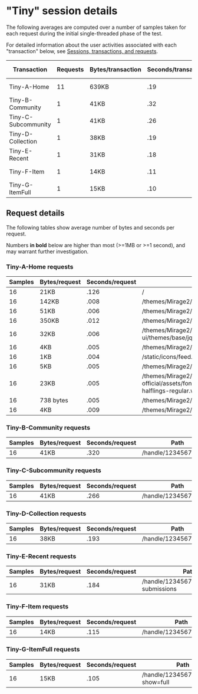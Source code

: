 # "Tiny" session details

The following averages are computed over a number of samples taken for each request during
the initial single-threaded phase of the test.

For detailed information about the user activities associated with each "transaction" below,
see [Sessions, transactions, and requests](../../../doc/sessions).

Transaction | Requests | Bytes/transaction | Seconds/transaction | Request details
-|-|-|-|-
Tiny-A-Home | 11 | 639KB | .19 | [See below](#tiny-a-home-requests)
Tiny-B-Community | 1 | 41KB | .32 | [See below](#tiny-b-community-requests)
Tiny-C-Subcommunity | 1 | 41KB | .26 | [See below](#tiny-c-subcommunity-requests)
Tiny-D-Collection | 1 | 38KB | .19 | [See below](#tiny-d-collection-requests)
Tiny-E-Recent | 1 | 31KB | .18 | [See below](#tiny-e-recent-requests)
Tiny-F-Item | 1 | 14KB | .11 | [See below](#tiny-f-item-requests)
Tiny-G-ItemFull | 1 | 15KB | .10 | [See below](#tiny-g-itemfull-requests)

## Request details

The following tables show average number of bytes and seconds per request.

Numbers **in bold** below are higher than most (>=1MB or >=1 second), and may warrant further investigation.


### Tiny-A-Home requests

Samples | Bytes/request | Seconds/request | Path
-|-|-|-
16 | 21KB | .126 | / |
16 | 142KB | .008 | /themes/Mirage2/styles/main.css |
16 | 51KB | .006 | /themes/Mirage2/vendor/modernizr/modernizr.js |
16 | 350KB | .012 | /themes/Mirage2/scripts/theme.js |
16 | 32KB | .006 | /themes/Mirage2/vendor/jquery-ui/themes/base/jquery-ui.css |
16 | 4KB | .005 | /themes/Mirage2/images/DSpace-logo-line.svg |
16 | 1KB | .004 | /static/icons/feed.png |
16 | 5KB | .005 | /themes/Mirage2/images/@mirelogo-small.png |
16 | 23KB | .005 | /themes/Mirage2/vendor/bootstrap-sass-official/assets/fonts/bootstrap/glyphicons-halflings-regular.woff |
16 | 738 bytes | .005 | /themes/Mirage2/images/favicon.ico |
16 | 4KB | .009 | /themes/Mirage2/images/apple-touch-icon.png |

### Tiny-B-Community requests

Samples | Bytes/request | Seconds/request | Path
-|-|-|-
16 | 41KB | .320 | /handle/123456789/244 |

### Tiny-C-Subcommunity requests

Samples | Bytes/request | Seconds/request | Path
-|-|-|-
16 | 41KB | .266 | /handle/123456789/245 |

### Tiny-D-Collection requests

Samples | Bytes/request | Seconds/request | Path
-|-|-|-
16 | 38KB | .193 | /handle/123456789/246 |

### Tiny-E-Recent requests

Samples | Bytes/request | Seconds/request | Path
-|-|-|-
16 | 31KB | .184 | /handle/123456789/246/recent-submissions |

### Tiny-F-Item requests

Samples | Bytes/request | Seconds/request | Path
-|-|-|-
16 | 14KB | .115 | /handle/123456789/33091 |

### Tiny-G-ItemFull requests

Samples | Bytes/request | Seconds/request | Path
-|-|-|-
16 | 15KB | .105 | /handle/123456789/33091?show=full |
